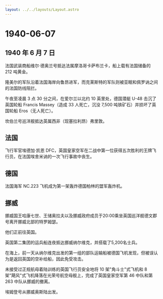 ```yaml
---
layout: ../../layouts/Layout.astro
---
```


# 1940-06-07

## 1940 年 6 月 7 日

法国武装商船维尔·德奥兰号抵达法属摩洛哥卡萨布兰卡，船上载有法国储备的
212 吨黄金。

隆美尔的军队沿着法国海岸向鲁昂进军，而克莱斯特的军队则被亚眠和佩罗讷之间的法国防线阻拦。

午夜至凌晨 3 点 30 分之间，在爱尔兰以北约 10 英里处，德国潜艇 U-48
击沉了英国轮船 Francis Massey（造成 33 人死亡，沉没 7,500
吨铁矿石）并损坏了英国轮船 Eros（无人死亡）。

坎伯兰号巡洋舰抵达英属西非（现塞拉利昂）弗里敦。

## 法国

飞行军官埃德加·凯恩
DFC，英国皇家空军在二战中第一位获得五次胜利的王牌飞行员，在法国埃舍米讷的一次飞行事故中丧生。

## 德国

法国海军 NC.223 飞机成为第一架轰炸德国柏林的盟军轰炸机。

## 挪威

挪威国王哈康七世、王储奥拉夫以及挪威政府成员于20:00乘坐英国巡洋舰德文郡号离开挪威北部的特罗姆瑟。

他们正前往英国。

英国第二集团的运兵船连夜抵达挪威纳尔维克，并搭载了5,200名士兵。

在海上，前一天从纳尔维克出发的第一组的部队运输船被德国飞机发现，但被误认为是返回英国的空补给船，因此免受攻击。

未接受过正规航母着陆训练的英国飞行员安全地将 10 架"角斗士"式飞机和 8
架"飓风"式飞机降落在光荣号航空母舰上，完成了英国皇家空军第 46 中队和第
263 中队从挪威的撤离。

埃姆登号从挪威奥斯陆出发。
